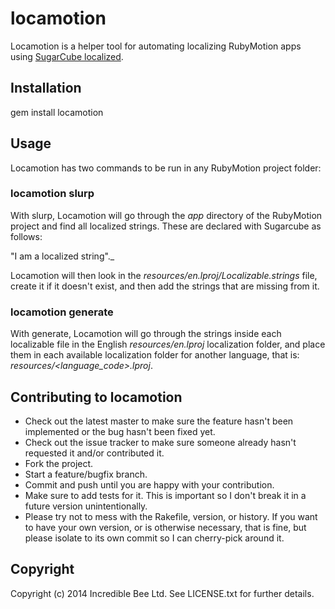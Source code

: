 # locamotion

Locamotion is a helper tool for automating localizing RubyMotion apps using [SugarCube localized](https://github.com/rubymotion/sugarcube).

## Installation
  gem install locamotion

## Usage

Locamotion has two commands to be run in any RubyMotion project folder:

### locamotion slurp

With slurp, Locamotion will go through the _app_ directory of the RubyMotion project and find all localized strings. These are declared with Sugarcube as follows:

  "I am a localized string"._

Locamotion will then look in the _resources/en.lproj/Localizable.strings_ file, create it if it doesn't exist, and then add the strings that are missing from it.

### locamotion generate

With generate, Locamotion will go through the strings inside each localizable file in the English _resources/en.lproj_ localization folder, and place them in each available localization folder for another language, that is: _resources/<language_code>.lproj_.


## Contributing to locamotion
 
* Check out the latest master to make sure the feature hasn't been implemented or the bug hasn't been fixed yet.
* Check out the issue tracker to make sure someone already hasn't requested it and/or contributed it.
* Fork the project.
* Start a feature/bugfix branch.
* Commit and push until you are happy with your contribution.
* Make sure to add tests for it. This is important so I don't break it in a future version unintentionally.
* Please try not to mess with the Rakefile, version, or history. If you want to have your own version, or is otherwise necessary, that is fine, but please isolate to its own commit so I can cherry-pick around it.

## Copyright

Copyright (c) 2014 Incredible Bee Ltd. See LICENSE.txt for
further details.

